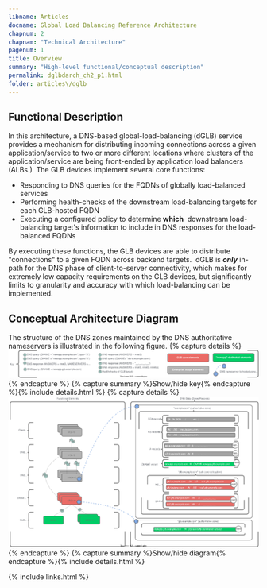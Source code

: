 ```yaml
---
libname: Articles
docname: Global Load Balancing Reference Architecture
chapnum: 2
chapnam: "Technical Architecture"
pagenum: 1
title: Overview
summary: "High-level functional/conceptual description"
permalink: dglbdarch_ch2_p1.html
folder: articles\/dglb
---
```


## Functional Description

In this architecture, a DNS-based global-load-balancing (dGLB) service provides a mechanism for distributing incoming connections across a given application/service to two or more different locations where clusters of the application/service are being front-ended by application load balancers (ALBs.)  The GLB devices implement several core functions:

* Responding to DNS queries for the FQDNs of globally load-balanced services
* Performing health-checks of the downstream load-balancing targets for each GLB-hosted FQDN
* Executing a configured policy to determine **which**  downstream load-balancing target's information to include in DNS responses for the load-balanced FQDNs

By executing these functions, the GLB devices are able to distribute "connections" to a given FQDN across backend targets.  dGLB is ***only*** in-path for the DNS phase of client-to-server connectivity, which makes for extremely low capacity requirements on the GLB devices, but significantly limits to granularity and accuracy with which load-balancing can be implemented.

## Conceptual Architecture Diagram

The structure of the DNS zones maintained by the DNS authoritative nameservers is illustrated in the following figure.
{% capture details %}
![image](./dglb-conceptual-key.drawio.svg)
{% endcapture %}
{% capture summary %}Show/hide key{% endcapture %}{% include details.html %}
{% capture details %}
![image](./dglb-conceptual-1.drawio.svg)
{% endcapture %}
{% capture summary %}Show/hide diagram{% endcapture %}{% include details.html %}

{% include links.html %}